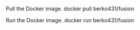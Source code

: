 Pull the Docker image.
docker pull berko431/fusion

Run the Docker image.
docker run berko431/fusion
